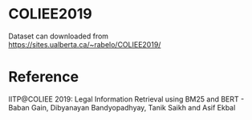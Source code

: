 # COLIEE2019
Dataset can downloaded from https://sites.ualberta.ca/~rabelo/COLIEE2019/
# Reference
IITP@COLIEE 2019: Legal Information Retrieval using BM25 and BERT - Baban Gain, Dibyanayan Bandyopadhyay, Tanik Saikh and Asif Ekbal
